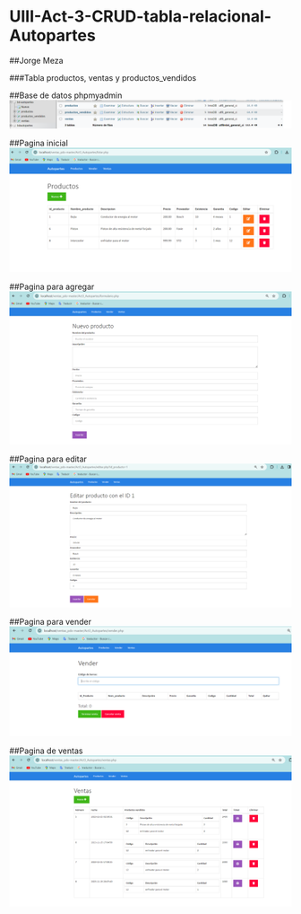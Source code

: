 # UIII-Act-3-CRUD-tabla-relacional-Autopartes
##Jorge Meza

###Tabla productos, ventas y productos_vendidos

##Base de datos phpmyadmin
![](https://github.com/JorgeMeza123/UIII-Act-3-CRUD-tabla-relacional/blob/main/Captura%20de%20pantalla%202023-11-15%20122050.png)

##Pagina inicial
![](https://github.com/JorgeMeza123/UIII-Act-3-CRUD-tabla-relacional/blob/main/Captura%20de%20pantalla%202023-11-15%20122107.png)

##Pagina para agregar
![](https://github.com/JorgeMeza123/UIII-Act-3-CRUD-tabla-relacional/blob/main/Captura%20de%20pantalla%202023-11-15%20122125.png)


##Pagina para editar
![](https://github.com/JorgeMeza123/UIII-Act-3-CRUD-tabla-relacional/blob/main/Captura%20de%20pantalla%202023-11-15%20122139.png)

##Pagina para vender
![](https://github.com/JorgeMeza123/UIII-Act-3-CRUD-tabla-relacional/blob/main/Captura%20de%20pantalla%202023-11-15%20122153.png)

##Pagina de ventas
![](https://github.com/JorgeMeza123/UIII-Act-3-CRUD-tabla-relacional/blob/main/Captura%20de%20pantalla%202023-11-15%20122206.png)

